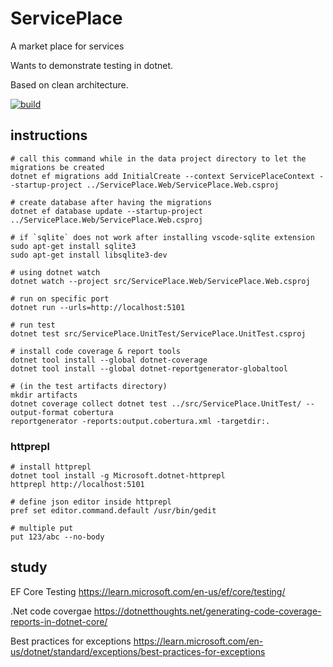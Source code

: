 # ServicePlace
A market place for services

Wants to demonstrate testing in dotnet.

Based on clean architecture.

[![build](https://github.com/afsharm/ServicePlace/actions/workflows/build-validation.yml/badge.svg)](https://github.com/afsharm/ServicePlace/actions/workflows/build-validation.yml)

## instructions

```
# call this command while in the data project directory to let the migrations be created
dotnet ef migrations add InitialCreate --context ServicePlaceContext --startup-project ../ServicePlace.Web/ServicePlace.Web.csproj  

# create database after having the migrations
dotnet ef database update --startup-project ../ServicePlace.Web/ServicePlace.Web.csproj 

# if `sqlite` does not work after installing vscode-sqlite extension
sudo apt-get install sqlite3
sudo apt-get install libsqlite3-dev

# using dotnet watch
dotnet watch --project src/ServicePlace.Web/ServicePlace.Web.csproj

# run on specific port
dotnet run --urls=http://localhost:5101

# run test
dotnet test src/ServicePlace.UnitTest/ServicePlace.UnitTest.csproj 

# install code coverage & report tools
dotnet tool install --global dotnet-coverage
dotnet tool install --global dotnet-reportgenerator-globaltool

# (in the test artifacts directory)
mkdir artifacts
dotnet coverage collect dotnet test ../src/ServicePlace.UnitTest/ --output-format cobertura
reportgenerator -reports:output.cobertura.xml -targetdir:.
```

### httprepl
```
# install httprepl
dotnet tool install -g Microsoft.dotnet-httprepl
httprepl http://localhost:5101

# define json editor inside httprepl
pref set editor.command.default /usr/bin/gedit

# multiple put
put 123/abc --no-body
```

## study

EF Core Testing
https://learn.microsoft.com/en-us/ef/core/testing/


.Net code covergae 
https://dotnetthoughts.net/generating-code-coverage-reports-in-dotnet-core/


Best practices for exceptions
https://learn.microsoft.com/en-us/dotnet/standard/exceptions/best-practices-for-exceptions
